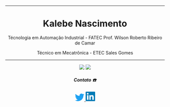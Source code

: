 <div align='center'>
 
 ----------------------------------------------------------------------------------------------------------------------
 <h1>Kalebe Nascimento</h1>

 Técnologia em Automação Industrial - FATEC Prof. Wilson Roberto Ribeiro de Camar
 
 Técnico em Mecatrônica - ETEC Sales Gomes
 
  ---------------------------------------------------------------------------------------------------------------------
 
 <div>
  <a href="https://github.com/kalNascimento" style="text-decoration:none">
     <img height="160em" src="https://github-readme-stats.vercel.app/api?username=kalNascimento&show_icons=true&theme=midnight-purple"/></a>
   <a href="https://github.com/kmandzzz" style="text-decoration:none">
     <img height="160em" src="https://github-readme-stats.vercel.app/api/top-langs/?username=kalNascimento&layout=compact&langs_count=16&theme=midnight-purple"/></a>
 </div>
 
<div align='center'>
    <h5> <b> Contato ☎️ </b> </h3> <p>
    <a href='https://twitter.com/_DroidSkull'>
        <img src='imagens_Readme/twitter.png' width=30 title='Meu Twitter'>
    </a><a href='https://www.linkedin.com/in/kalebe-nascimento-7690311b7/' title='Meu linkedin'>
        <img src='imagens_Readme/lnd.png' width=30 title='Meu Linkedin'>
    </a>
</div>
